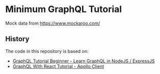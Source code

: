 # Minimum GraphQL Tutorial

Mock data from https://www.mockaroo.com/

## History

The code in this repository is based on:

- [GraphQL Tutorial Beginner - Learn GraphQL in NodeJS / ExpressJS](https://youtu.be/Dr2dDWzThK8)
- [GraphQL With React Tutorial - Apollo Client](https://youtu.be/YyUWW04HwKY)

